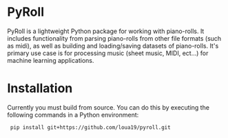 # PyRoll

PyRoll is a lightweight Python package for working with piano-rolls. It includes functionality from parsing piano-rolls from other file formats (such as midi), as well as building and loading/saving datasets of piano-rolls. It's primary use case is for processing music (sheet music, MIDI, ect...) for machine learning applications.

# Installation

Currently you must build from source. You can do this by executing the following commands in a Python environment:

```
 pip install git+https://github.com/loua19/pyroll.git
```